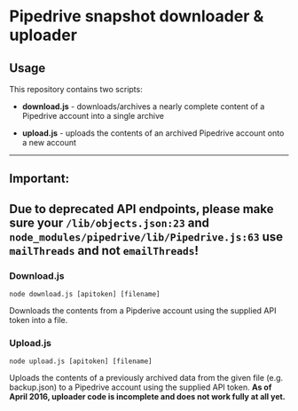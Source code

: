 Pipedrive snapshot downloader & uploader
========================================


## Usage

This repository contains two scripts:

 * **download.js** - downloads/archives a nearly complete content of a Pipedrive account into a single archive

 * **upload.js** - uploads the contents of an archived Pipedrive account onto a new account
---
## Important:

Due to deprecated API endpoints, please make sure your `/lib/objects.json:23` and `node_modules/pipedrive/lib/Pipedrive.js:63`
use `mailThreads` and not `emailThreads`!
---

### Download.js

```
node download.js [apitoken] [filename]
```

Downloads the contents from a Pipderive account using the supplied API token into a file.

### Upload.js

```
node upload.js [apitoken] [filename]
```

Uploads the contents of a previously archived data from the given file (e.g. backup.json) to a Pipedrive account using the supplied API token. **As of April 2016, uploader code is incomplete and does not work fully at all yet.**
